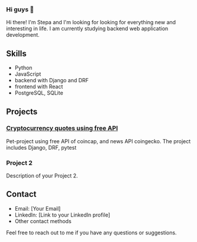 ### Hi guys 👋

Hi there! I'm Stepa and I'm looking for looking for everything new and interesting in life. I am currently studying backend web application development.

## Skills

- Python
- JavaScript
- backend with Django and DRF
- frontend with React
- PostgreSQL, SQLite

## Projects

### [Сryptocurrency quotes using free API](https://github.com/mentaque/cryptoapp)

Pet-project using free API of coincap, and news API coingecko. The project includes Django, DRF, pytest

### Project 2

Description of your Project 2.

## Contact

- Email: [Your Email]
- LinkedIn: [Link to your LinkedIn profile]
- Other contact methods

Feel free to reach out to me if you have any questions or suggestions.
